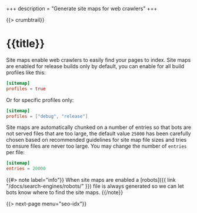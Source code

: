 +++
description = "Generate site maps for web crawlers"
+++

{{> crumbtrail}}

# {{title}}

Site maps enable web crawlers to easily find your pages to index. Site maps are enabled for release builds only by default, you can enable for all build profiles like this:

```toml
[sitemap]
profiles = true
```

Or for specific profiles only:

```toml
[sitemap]
profiles = ["debug", "release"]
```

Site maps are automatically chunked on a number of entries so that bots are not served files that are too large, the default value `25000` has been carefully chosen based on recommended guidelines for site map file sizes and tries to ensure files are never too large. You may change the number of `entries` per file:

```toml
[sitemap]
entries = 20000
```

{{#> note label="info"}}
When site maps are enabled a [robots]({{ link "/docs/search-engines/robots/" }}) file is always generated so we can let bots know where to find the site maps.
{{/note}}

{{> next-page menu="seo-idx"}}



